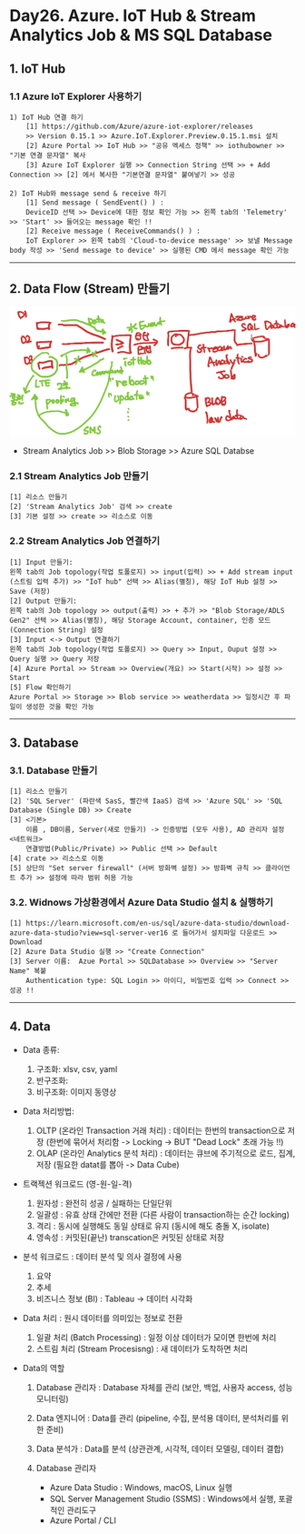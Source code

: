 # Day26. Azure. IoT Hub & Stream Analytics Job & MS SQL Database
## 1. IoT Hub
### 1.1 Azure IoT Explorer 사용하기 
    1) IoT Hub 연결 하기
        [1] https://github.com/Azure/azure-iot-explorer/releases 
        >> Version 0.15.1 >> Azure.IoT.Explorer.Preview.0.15.1.msi 설치
        [2] Azure Portal >> IoT Hub >> "공유 엑세스 정책" >> iothubowner >> "기본 연결 문자열" 복사
        [3] Azure IoT Explorer 실행 >> Connection String 선택 >> + Add Connection >> [2] 에서 복사한 "기본연결 문자열" 붙여넣기 >> 성공

    2) IoT Hub와 message send & receive 하기
        [1] Send message ( SendEvent() ) : 
        DeviceID 선택 >> Device에 대한 정보 확인 가능 >> 왼쪽 tab의 'Telemetry' >> 'Start' >> 들어오는 message 확인 !!
        [2] Receive message ( ReceiveCommands() ) : 
        IoT Explorer >> 왼쪽 tab의 'Cloud-to-device message' >> 보낼 Message body 작성 >> 'Send message to device' >> 실행된 CMD 에서 message 확인 가능

<hr>

## 2. Data Flow (Stream) 만들기 
![Data Flow](dataflow.PNG)
- Stream Analytics Job >> Blob Storage >> Azure SQL Databse

### 2.1 Stream Analytics Job 만들기
    [1] 리소스 만들기
    [2] 'Stream Analytics Job' 검색 >> create
    [3] 기본 설정 >> create >> 리소스로 이동

### 2.2 Stream Analytics Job 연결하기
    [1] Input 만들기:
    왼쪽 tab의 Job topology(작업 토폴로지) >> input(입력) >> + Add stream input (스트림 입력 추가) >> "IoT hub" 선택 >> Alias(별칭), 해당 IoT Hub 설정 >> Save (저장) 
    [2] Output 만들기:
    왼쪽 tab의 Job topology >> output(출력) >> + 추가 >> "Blob Storage/ADLS Gen2" 선택 >> Alias(별칭), 해당 Storage Account, container, 인증 모드(Connection String) 설정
    [3] Input <-> Output 연결하기
    왼쪽 tab의 Job topology(작업 토폴로지) >> Query >> Input, Ouput 설정 >> Query 실행 >> Query 저장
    [4] Azure Portal >> Stream >> Overview(개요) >> Start(시작) >> 설정 >> Start
    [5] Flow 확인하기
    Azure Portal >> Storage >> Blob service >> weatherdata >> 일정시간 후 파일이 생성한 것을 확인 가능
    
 <hr>

## 3. Database
### 3.1. Database 만들기
    [1] 리소스 만들기
    [2] 'SQL Server' (파란색 SasS, 빨간색 IaaS) 검색 >> 'Azure SQL' >> 'SQL Database (Single DB) >> Create
    [3] <기본> 
        이름 , DB이름, Server(새로 만들기) -> 인증방법 (모두 사용), AD 관리자 설정
    <네트워크> 
        연결방법(Public/Private) >> Public 선택 >> Default 
    [4] crate >> 리소스로 이동
    [5] 상단의 "Set server firewall" (서버 방화벽 설정) >> 방화벽 규칙 >> 클라이언트 추가 >> 설정에 따라 범위 허용 가능

### 3.2. Widnows 가상환경에서 Azure Data Studio 설치 & 실행하기
    [1] https://learn.microsoft.com/en-us/sql/azure-data-studio/download-azure-data-studio?view=sql-server-ver16 로 들어가서 설치파일 다운로드 >> Download
    [2] Azure Data Studio 실행 >> "Create Connection"
    [3] Server 이름:  Azue Portal >> SQLDatabase >> Overview >> "Server Name" 복붙
        Authentication type: SQL Login >> 아이디, 비밀번호 입력 >> Connect >> 성공 !!

<hr>

## 4. Data
- Data 종류:
    1) 구조화: xlsv, csv, yaml 
    2) 반구조화: 
    3) 비구조화: 이미지 동영상

- Data 처리방법: 
    1) OLTP (온라인 Transaction 거래 처리) : 데이터는 한번의 transaction으로 저장 (한번에 묶어서 처리함 -> Locking -> BUT "Dead Lock" 초래 가능 !!)
    2) OLAP (온라인 Analytics 분석 처리)   : 데이터는 큐브에 주기적으로 로드, 집계, 저장 (필요한 datat를 뽑아 -> Data Cube)

- 트랙젝션 워크로드 (영-원-일-격)
    1) 원자성 : 완전히 성공 / 실패하는 단일단위
    2) 일괄성 : 유효 상태 간에만 전환 (다른 사람이 transaction하는 순간 locking)
    3) 격리   : 동시에 실행해도 동일 상태로 유지 (동시에 해도 충돌 X, isolate)
    4) 영속성 : 커밋된(끝난) transcation은 커밋된 상태로 저장

- 분석 워크로드 : 데이터 분석 및 의사 결정에 사용
    1) 요약
    2) 추세
    3) 비즈니스 정보 (BI) : Tableau -> 데이터 시각화

- Data 처리 : 원시 데이터를 의미있는 정보로 전환
    1) 일괄 처리 (Batch Processing) :  일정 이상 데이터가 모이면 한번에 처리
    2) 스트림 처리 (Stream Procesisng) : 새 데이터가 도착하면 처리

- Data의 역할
    1) Database 관리자 : Database 자체를 관리 (보안, 백업, 사용자 access, 성능 모니터링)
    2) Data 엔지니어 : Data를 관리 (pipeline, 수집, 분석용 데이터, 분석처리를 위한 준비)
    3) Data 분석가 : Data를 분석 (상관관계, 시각적, 데이터 모델링, 데이터 결합)

    1) Database 관리자
        - Azure Data Studio : Windows, macOS, Linux 실행
        - SQL Server Management Studio (SSMS) : Windows에서 실행, 포괄적인 관리도구 
        - Azure Portal / CLI